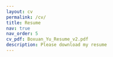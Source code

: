 ```yaml
---
layout: cv
permalink: /cv/
title: Resume
nav: true
nav_order: 5
cv_pdf: Boxuan_Yu_Resume_v2.pdf
description: Please download my resume
---
```

